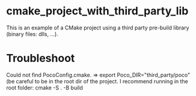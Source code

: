 # cmake_project_with_third_party_lib
This is an example of a CMake project using a third party pre-build library (binary files: dlls, ...).

# Troubleshoot
Could not find PocoConfig.cmake. => export Poco_DIR="third_party/poco" (be careful to be in the root dir of the project. I recommend running in the root folder: cmake -S . -B build
